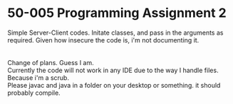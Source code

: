 # 50-005 Programming Assignment 2
Simple Server-Client codes.
Initate classes, and pass in the arguments as required. Given how insecure the code is, i'm not documenting it.<br>
<br><br>
Change of plans. Guess I am. <br>
Currently the code will not work in any IDE due to the way I handle files. Because i'm a scrub. <br>
Please javac and java in a folder on your desktop or something. it should probably compile.